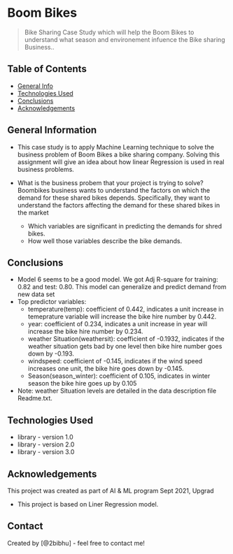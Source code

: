 # Boom Bikes
> Bike Sharing Case Study which will help the Boom Bikes to understand what season and environement infuence the Bike sharing Business..


## Table of Contents
* [General Info](#general-information)
* [Technologies Used](#technologies-used)
* [Conclusions](#conclusions)
* [Acknowledgements](#acknowledgements)

<!-- You can include any other section that is pertinent to your problem -->

## General Information
- This case study is to apply Machine Learning technique to solve the business problem of Boom Bikes a bike sharing company. Solving this assignment will give an idea about how linear Regression is used in real business problems.

- What is the business probem that your project is trying to solve?
	Boombikes business wants to understand the factors on which the demand for these shared bikes depends. Specifically, they want to understand the factors affecting the demand for these shared bikes in the market

	*	Which variables are significant in predicting the demands for shred bikes.
	*	How well those variables describe the bike demands.


<!-- You don't have to answer all the questions - just the ones relevant to your project. -->

## Conclusions
- Model 6 seems to be a good model. We got Adj R-square for training: 0.82 and test: 0.80. This model can generalize and predict demand from new data set
- Top predictor variables:
	- temperature(temp): coefficient of 0.442, indicates a unit increase in temeprature variable will increase the bike hire number by 0.442.
	- year: coefficient of 0.234, indicates a unit increase in year will increase the bike hire number by 0.234.
	- weather Situation(weathersit): coefficient of -0.1932, indicates if the weather situation gets bad by one level then bike hire number goes down by -0.193.
	- windspeed: coefficient of -0.145, indicates if the wind speed increases one unit, the bike hire goes down by -0.145.
	- Season(season_winter): coefficient of 0.105, indicates in winter season the bike hire goes up by 0.105
- Note: weather Situation levels are detailed in the data description file Readme.txt.

<!-- You don't have to answer all the questions - just the ones relevant to your project. -->


## Technologies Used
- library - version 1.0
- library - version 2.0
- library - version 3.0

<!-- As the libraries versions keep on changing, it is recommended to mention the version of library used in this project -->

## Acknowledgements
This project was created as part of AI & ML program Sept 2021, Upgrad 
- This project is based on Liner Regression model.


## Contact
Created by [@2bibhu] - feel free to contact me!


<!-- Optional -->
<!-- ## License -->
<!-- This project is open source and available under the [... License](). -->

<!-- You don't have to include all sections - just the one's relevant to your project -->
